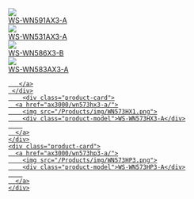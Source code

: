 
<div class="product-row">
  <div class="product-row-box">
    <div class="product-card">
      <a href="ax3000/wn591ax3-a/">
        <img src="/Products/img/WS-WN591AX3-A.png">
        <div class="product-model">WS-WN591AX3-A</div>       
      </a>
    </div>
    <div class="product-card">
      <a href="ax3000/wn531ax3-a/">
        <img src="/Products/img/WN531AX3.png">
        <div class="product-model">WS-WN531AX3-A</div>        
      </a>
    </div>
    <div class="product-card">
      <a href="ax3000/wn586x3-b/">
        <img src="/Products/img/WN586X3.png" >
        <div class="product-model">WS-WN586X3-B</div>    
      </a>
    </div>
	<div class="product-card">
       <a href="ax3000/wn583ax3-a/">
         <img src="/Products/img/WN583AX3.png">
         <div class="product-model">WS-WN583AX3-A</div>
         
       </a>
     </div>
	    <div class="product-card">
      <a href="ax3000/wn573hx3-a/">
        <img src="/Products/img/WN573HX1.png">
        <div class="product-model">WS-WN573HX3-A</div>
        
      </a>
    </div>
    <div class="product-card">
      <a href="ax3000/wn573hp3-a/">
        <img src="/Products/img/WN573HP3.png">
        <div class="product-model">WS-WN573HP3-A</div>
        
      </a>
    </div>
  </div>
</div>